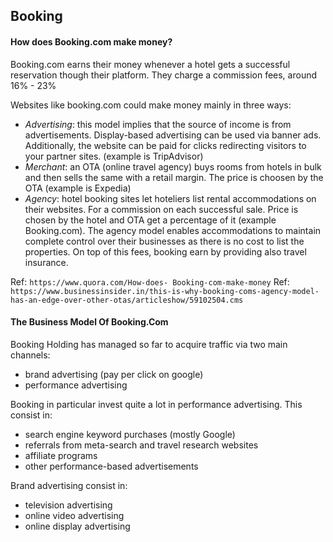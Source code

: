 ## Booking

#### How does Booking.com make money?
Booking.com earns their money whenever a hotel gets a successful reservation though their platform. They charge a commission fees, around 16% - 23%

Websites like booking.com could make money mainly in three ways:

- *Advertising*: this model implies that the source of income is from advertisements. Display-based advertising can be used via banner ads. Additionally, the website can be paid for clicks redirecting visitors to your partner sites. (example is TripAdvisor)
- *Merchant*: an OTA (online travel agency) buys rooms from hotels in bulk and then sells the same with a retail margin. The price is choosen by the OTA (example is Expedia)
- *Agency*: hotel booking sites let hoteliers list rental accommodations on their websites. For a commission on each successful sale. Price is chosen by the hotel and OTA get a percentage of it (example Booking.com).  The agency model enables accommodations to maintain complete control over their businesses as there is no cost to list the properties. On top of this fees, booking earn by providing also travel insurance. 

Ref: `https://www.quora.com/How-does- Booking-com-make-money`
Ref: `https://www.businessinsider.in/this-is-why-booking-coms-agency-model-has-an-edge-over-other-otas/articleshow/59102504.cms`


#### The Business Model Of Booking.Com

Booking Holding has managed so far to acquire traffic via two main channels:
- brand advertising (pay per click on google)
- performance advertising

Booking in particular invest quite a lot in performance advertising. This consist in:
- search engine keyword purchases (mostly Google)
- referrals from meta-search and travel research websites
- affiliate programs
- other performance-based advertisements

Brand advertising consist in:
- television advertising
- online video advertising
- online display advertising
